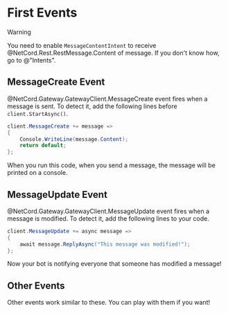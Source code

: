 # First Events

> [!WARNING]
> You need to enable `MessageContentIntent` to receive @NetCord.Rest.RestMessage.Content of message. If you don't know how, go to @"Intents".

## MessageCreate Event
@NetCord.Gateway.GatewayClient.MessageCreate event fires when a message is sent. To detect it, add the following lines before `client.StartAsync()`.
```cs
client.MessageCreate += message =>
{
    Console.WriteLine(message.Content);
    return default;
};
```
When you run this code, when you send a message, the message will be printed on a console.

## MessageUpdate Event
@NetCord.Gateway.GatewayClient.MessageUpdate event fires when a message is modified. To detect it, add the following lines to your code.
```cs
client.MessageUpdate += async message =>
{
    await message.ReplyAsync("This message was modified!");
};
```
Now your bot is notifying everyone that someone has modified a message!

## Other Events
Other events work similar to these. You can play with them if you want!